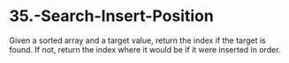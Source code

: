 # 35.-Search-Insert-Position
Given a sorted array and a target value, return the index if the target is found. If not, return the index where it would be if it were inserted in order.
